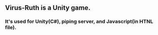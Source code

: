 ## Virus-Ruth is a Unity game.
### It's used for Unity(C#), piping server, and Javascript(in HTNL file).


